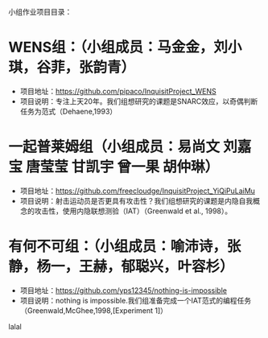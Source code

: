 小组作业项目目录：

# WENS组：（小组成员：马金金，刘小琪，谷菲，张韵青）
* 项目地址：https://github.com/pipaco/InquisitProject_WENS
* 项目说明：专注上天20年。我们组想研究的课题是SNARC效应，以奇偶判断任务为范式（Dehaene,1993）

# 一起普莱姆组（小组成员：易尚文 刘嘉宝 唐莹莹 甘凯宇 曾一果 胡仲琳）
* 项目地址：https://github.com/freecloudge/InquisitProject_YiQiPuLaiMu
* 项目说明：射击运动员是否更具有攻击性？我们组想研究的课题是内隐自我概念的攻击性，使用内隐联想测验（IAT）（Greenwald et al., 1998）。

# 有何不可组：（小组成员：喻沛诗，张静，杨一，王赫，郁聪兴，叶容杉）
* 项目地址：https://github.com/yps12345/nothing-is-impossible
* 项目说明：nothing is impossible.我们组准备完成一个IAT范式的编程任务（Greenwald,McGhee,1998,[Experiment 1]）

lalal
   
